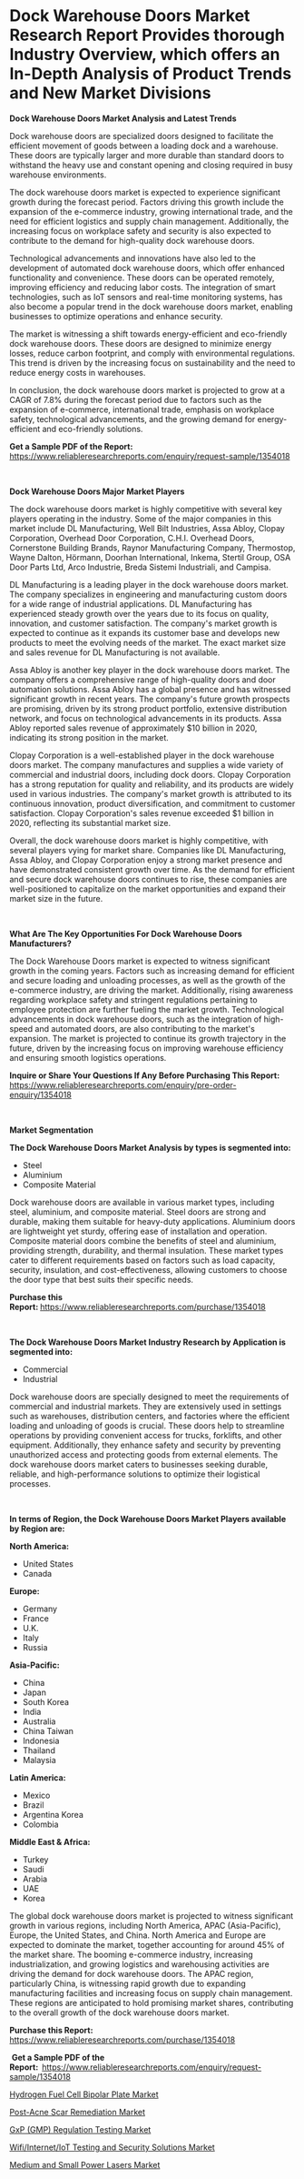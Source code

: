 <p><h1>Dock Warehouse Doors Market Research Report Provides thorough Industry Overview, which offers an In-Depth Analysis of Product Trends and New Market Divisions</h1></p><p><strong>Dock Warehouse Doors Market Analysis and Latest Trends</strong></p>
<p><p>Dock warehouse doors are specialized doors designed to facilitate the efficient movement of goods between a loading dock and a warehouse. These doors are typically larger and more durable than standard doors to withstand the heavy use and constant opening and closing required in busy warehouse environments.</p><p>The dock warehouse doors market is expected to experience significant growth during the forecast period. Factors driving this growth include the expansion of the e-commerce industry, growing international trade, and the need for efficient logistics and supply chain management. Additionally, the increasing focus on workplace safety and security is also expected to contribute to the demand for high-quality dock warehouse doors.</p><p>Technological advancements and innovations have also led to the development of automated dock warehouse doors, which offer enhanced functionality and convenience. These doors can be operated remotely, improving efficiency and reducing labor costs. The integration of smart technologies, such as IoT sensors and real-time monitoring systems, has also become a popular trend in the dock warehouse doors market, enabling businesses to optimize operations and enhance security.</p><p>The market is witnessing a shift towards energy-efficient and eco-friendly dock warehouse doors. These doors are designed to minimize energy losses, reduce carbon footprint, and comply with environmental regulations. This trend is driven by the increasing focus on sustainability and the need to reduce energy costs in warehouses.</p><p>In conclusion, the dock warehouse doors market is projected to grow at a CAGR of 7.8% during the forecast period due to factors such as the expansion of e-commerce, international trade, emphasis on workplace safety, technological advancements, and the growing demand for energy-efficient and eco-friendly solutions.</p></p>
<p><strong>Get a Sample PDF of the Report:&nbsp;</strong> <a href="https://www.reliableresearchreports.com/enquiry/request-sample/1354018">https://www.reliableresearchreports.com/enquiry/request-sample/1354018</a></p>
<p>&nbsp;</p>
<p><strong>Dock Warehouse Doors Major Market Players</strong></p>
<p><p>The dock warehouse doors market is highly competitive with several key players operating in the industry. Some of the major companies in this market include DL Manufacturing, Well Bilt Industries, Assa Abloy, Clopay Corporation, Overhead Door Corporation, C.H.I. Overhead Doors, Cornerstone Building Brands, Raynor Manufacturing Company, Thermostop, Wayne Dalton, Hörmann, Doorhan International, Inkema, Stertil Group, OSA Door Parts Ltd, Arco Industrie, Breda Sistemi Industriali, and Campisa.</p><p>DL Manufacturing is a leading player in the dock warehouse doors market. The company specializes in engineering and manufacturing custom doors for a wide range of industrial applications. DL Manufacturing has experienced steady growth over the years due to its focus on quality, innovation, and customer satisfaction. The company's market growth is expected to continue as it expands its customer base and develops new products to meet the evolving needs of the market. The exact market size and sales revenue for DL Manufacturing is not available.</p><p>Assa Abloy is another key player in the dock warehouse doors market. The company offers a comprehensive range of high-quality doors and door automation solutions. Assa Abloy has a global presence and has witnessed significant growth in recent years. The company's future growth prospects are promising, driven by its strong product portfolio, extensive distribution network, and focus on technological advancements in its products. Assa Abloy reported sales revenue of approximately $10 billion in 2020, indicating its strong position in the market.</p><p>Clopay Corporation is a well-established player in the dock warehouse doors market. The company manufactures and supplies a wide variety of commercial and industrial doors, including dock doors. Clopay Corporation has a strong reputation for quality and reliability, and its products are widely used in various industries. The company's market growth is attributed to its continuous innovation, product diversification, and commitment to customer satisfaction. Clopay Corporation's sales revenue exceeded $1 billion in 2020, reflecting its substantial market size.</p><p>Overall, the dock warehouse doors market is highly competitive, with several players vying for market share. Companies like DL Manufacturing, Assa Abloy, and Clopay Corporation enjoy a strong market presence and have demonstrated consistent growth over time. As the demand for efficient and secure dock warehouse doors continues to rise, these companies are well-positioned to capitalize on the market opportunities and expand their market size in the future.</p></p>
<p>&nbsp;</p>
<p><strong>What Are The Key Opportunities For Dock Warehouse Doors Manufacturers?</strong></p>
<p><p>The Dock Warehouse Doors market is expected to witness significant growth in the coming years. Factors such as increasing demand for efficient and secure loading and unloading processes, as well as the growth of the e-commerce industry, are driving the market. Additionally, rising awareness regarding workplace safety and stringent regulations pertaining to employee protection are further fueling the market growth. Technological advancements in dock warehouse doors, such as the integration of high-speed and automated doors, are also contributing to the market's expansion. The market is projected to continue its growth trajectory in the future, driven by the increasing focus on improving warehouse efficiency and ensuring smooth logistics operations.</p></p>
<p><strong>Inquire or Share Your Questions If Any Before Purchasing This Report:</strong> <a href="https://www.reliableresearchreports.com/enquiry/pre-order-enquiry/1354018">https://www.reliableresearchreports.com/enquiry/pre-order-enquiry/1354018</a></p>
<p>&nbsp;</p>
<p><strong>Market Segmentation</strong></p>
<p><strong>The Dock Warehouse Doors Market Analysis by types is segmented into:</strong></p>
<p><ul><li>Steel</li><li>Aluminium</li><li>Composite Material</li></ul></p>
<p><p>Dock warehouse doors are available in various market types, including steel, aluminium, and composite material. Steel doors are strong and durable, making them suitable for heavy-duty applications. Aluminium doors are lightweight yet sturdy, offering ease of installation and operation. Composite material doors combine the benefits of steel and aluminium, providing strength, durability, and thermal insulation. These market types cater to different requirements based on factors such as load capacity, security, insulation, and cost-effectiveness, allowing customers to choose the door type that best suits their specific needs.</p></p>
<p><strong>Purchase this Report:&nbsp;</strong><a href="https://www.reliableresearchreports.com/purchase/1354018">https://www.reliableresearchreports.com/purchase/1354018</a></p>
<p>&nbsp;</p>
<p><strong>The Dock Warehouse Doors Market Industry Research by Application is segmented into:</strong></p>
<p><ul><li>Commercial</li><li>Industrial</li></ul></p>
<p><p>Dock warehouse doors are specially designed to meet the requirements of commercial and industrial markets. They are extensively used in settings such as warehouses, distribution centers, and factories where the efficient loading and unloading of goods is crucial. These doors help to streamline operations by providing convenient access for trucks, forklifts, and other equipment. Additionally, they enhance safety and security by preventing unauthorized access and protecting goods from external elements. The dock warehouse doors market caters to businesses seeking durable, reliable, and high-performance solutions to optimize their logistical processes.</p></p>
<p>&nbsp;</p>
<p><strong>In terms of Region, the Dock Warehouse Doors Market Players available by Region are:</strong></p>
<p>
    <p> <strong> North America: </strong>
        <ul>
            <li>United States</li>
            <li>Canada</li>
        </ul>
        </p> 
    <p> <strong> Europe: </strong>
        <ul>
            <li>Germany</li>
            <li>France</li>
            <li>U.K.</li>
            <li>Italy</li>
            <li>Russia</li>
        </ul>
        </p> 
    <p> <strong> Asia-Pacific: </strong>
        <ul>
            <li>China</li>
            <li>Japan</li>
            <li>South Korea</li>
            <li>India</li>
            <li>Australia</li>
            <li>China Taiwan</li>
            <li>Indonesia</li>
            <li>Thailand</li>
            <li>Malaysia</li>
        </ul>
        </p> 
    <p> <strong> Latin America: </strong>
        <ul>
            <li>Mexico</li>
            <li>Brazil</li>
            <li>Argentina Korea</li>
            <li>Colombia</li>
        </ul>
        </p> 
    <p> <strong> Middle East & Africa: </strong>
        <ul>
            <li>Turkey</li>
            <li>Saudi</li>
            <li>Arabia</li>
            <li>UAE</li>
            <li>Korea</li>
        </ul>
    </p>
    </p>
<p><p>The global dock warehouse doors market is projected to witness significant growth in various regions, including North America, APAC (Asia-Pacific), Europe, the United States, and China. North America and Europe are expected to dominate the market, together accounting for around 45% of the market share. The booming e-commerce industry, increasing industrialization, and growing logistics and warehousing activities are driving the demand for dock warehouse doors. The APAC region, particularly China, is witnessing rapid growth due to expanding manufacturing facilities and increasing focus on supply chain management. These regions are anticipated to hold promising market shares, contributing to the overall growth of the dock warehouse doors market.</p></p>
<p><strong>Purchase this Report: </strong><a href="https://www.reliableresearchreports.com/purchase/1354018">https://www.reliableresearchreports.com/purchase/1354018</a></p>
<p>&nbsp;<strong>Get a Sample PDF of the Report:&nbsp;&nbsp;</strong><a href="https://www.reliableresearchreports.com/enquiry/request-sample/1354018">https://www.reliableresearchreports.com/enquiry/request-sample/1354018</a></p>
<p><strong></strong></p>
<p><p><a href="https://github.com/gdfhhhj/Market-Research-Report-List-2/blob/main/hydrogen-fuel-cell-bipolar-plate-market.md">Hydrogen Fuel Cell Bipolar Plate Market</a></p><p><a href="https://medium.com/@emilywong49/post-acne-scar-remediation-market-size-cagr-trends-2024-2030-f991f1fd3cd4">Post-Acne Scar Remediation Market</a></p><p><a href="https://medium.com/@emilywong49/analyzing-gxp-gmp-regulation-testing-market-global-industry-perspective-and-forecast-2023-to-db6c3edd7f3d">GxP (GMP) Regulation Testing Market</a></p><p><a href="https://medium.com/@emilywong49/wifi-internet-iot-testing-and-security-solutions-market-size-and-market-trends-complete-industry-0610b38fa08b">Wifi/Internet/IoT Testing and Security Solutions Market</a></p><p><a href="https://github.com/luckyshygirl/Market-Research-Report-List-2/blob/main/medium-and-small-power-lasers-market.md">Medium and Small Power Lasers Market</a></p></p>